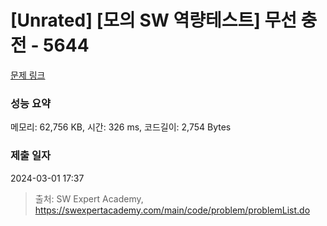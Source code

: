 # [Unrated] [모의 SW 역량테스트] 무선 충전 - 5644 

[문제 링크](https://swexpertacademy.com/main/code/problem/problemDetail.do?contestProbId=AWXRDL1aeugDFAUo) 

### 성능 요약

메모리: 62,756 KB, 시간: 326 ms, 코드길이: 2,754 Bytes

### 제출 일자

2024-03-01 17:37



> 출처: SW Expert Academy, https://swexpertacademy.com/main/code/problem/problemList.do